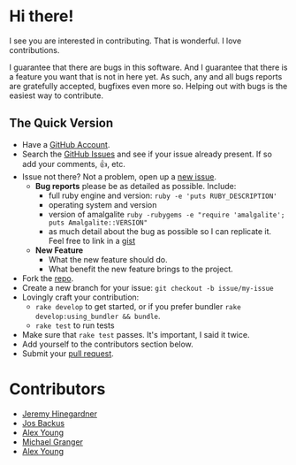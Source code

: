 # Hi there!

I see you are interested in contributing. That is wonderful. I love
contributions.

I guarantee that there are bugs in this software. And I guarantee that there is
a feature you want that is not in here yet. As such, any and all bugs reports
are gratefully accepted, bugfixes even more so. Helping out with bugs is the
easiest way to contribute.


## The Quick Version

* Have a [GitHub Account][].
* Search the [GitHub Issues][] and see if your issue already present. If so
  add your comments, :thumbsup:, etc.
* Issue not there? Not a problem, open up a [new issue][].
    * **Bug reports** please be as detailed as possible. Include:
        * full ruby engine and version: `ruby -e 'puts RUBY_DESCRIPTION'`
        * operating system and version
        * version of amalgalite `ruby -rubygems -e "require 'amalgalite'; puts Amalgalite::VERSION"`
        * as much detail about the bug as possible so I can replicate it. Feel free
          to link in a [gist][]
    * **New Feature**
        * What the new feature should do.
        * What benefit the new feature brings to the project.
* Fork the [repo][].
* Create a new branch for your issue: `git checkout -b issue/my-issue`
* Lovingly craft your contribution:
    * `rake develop` to get started, or if you prefer bundler `rake develop:using_bundler && bundle`.
    * `rake test` to run tests
* Make sure that `rake test` passes. It's important, I said it twice.
* Add yourself to the contributors section below.
* Submit your [pull request][].

# Contributors

* [Jeremy Hinegardner](https://github.com/copiousfreetime)
* [Jos Backus](https://github.com/josb)
* [Alex Young](https://github.com/regularfry)
* [Michael Granger](https://github.com/ged)
* [Alex Young](https://github.com/bmalex)

[GitHub Account]: https://github.com/signup/free "GitHub Signup"
[GitHub Issues]:  https://github.com/copiousfreetime/amalgalite/issues "Amalgalite Issues"
[new issue]:      https://github.com/copiousfreetime/amalgalite/issues/new "New Amalgalite Issue"
[gist]:           https://gist.github.com/ "New Gist"
[repo]:           https://github.com/copiousfreetime/amalgalite "Amalgalite Repo"
[pull request]:   https://help.github.com/articles/using-pull-requests "Using Pull Requests"
